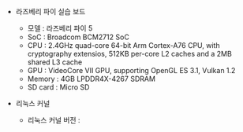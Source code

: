 - 라즈베리 파이 실습 보드
	- 모델 : 라즈베리 파이 5
	- SoC : Broadcom BCM2712 SoC
	- CPU : 2.4GHz quad-core 64-bit Arm Cortex-A76 CPU, with cryptography extensios, 512KB per-core L2 caches and a 2MB shared L3 cache
	- GPU : VideoCore VII GPU, supporting OpenGL ES 3.1, Vulkan 1.2
	- Memory : 4GB LPDDR4X-4267 SDRAM
	- SD card : Micro SD

- 리눅스 커널
	- 리눅스 커널 버전 : 